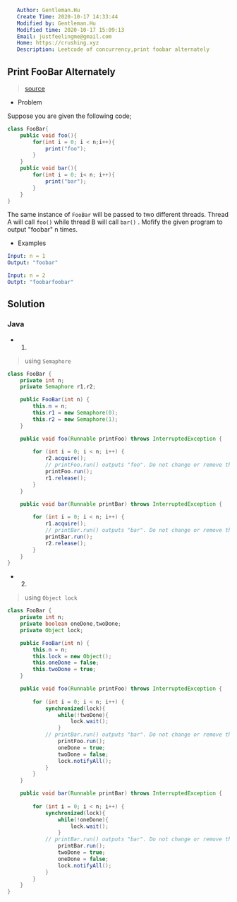 ```yaml
   Author: Gentleman.Hu
   Create Time: 2020-10-17 14:33:44
   Modified by: Gentleman.Hu
   Modified time: 2020-10-17 15:09:13
   Email: justfeelingme@gmail.com
   Home: https://crushing.xyz
   Description: Leetcode of concurrency,print foobar alternately
 ```

## Print FooBar Alternately

> [source](https://leetcode.com/problems/print-foobar-alternately/)

- Problem

Suppose you are given the following code;

```java
class FooBar{
	public void foo(){
		for(int i = 0; i < n;i++){
			print("foo");
		}
	}
	public void bar(){ 
		for(int i = 0; i< n; i++){
			print("bar");
		}
	}
}

```

The same instance of `FooBar` will be passed to two different threads.
Thread A will call `foo()` while thread B will call `bar()` . Mofify the given program to output "foobar" n times.

- Examples

```yaml
Input: n = 1
Output: "foobar"
```

```yaml
Input: n = 2
Outpt: "foobarfoobar"
```

## Solution

### Java

- 1.

> using `Semaphore`

```java
class FooBar {
    private int n;
    private Semaphore r1,r2;

    public FooBar(int n) {
        this.n = n;
        this.r1 = new Semaphore(0);
        this.r2 = new Semaphore(1);
    }

    public void foo(Runnable printFoo) throws InterruptedException {
        
        for (int i = 0; i < n; i++) {
            r2.acquire();
        	// printFoo.run() outputs "foo". Do not change or remove this line.
        	printFoo.run();
            r1.release();
        }
    }

    public void bar(Runnable printBar) throws InterruptedException {
        
        for (int i = 0; i < n; i++) {
            r1.acquire();
            // printBar.run() outputs "bar". Do not change or remove this line.
            printBar.run();
            r2.release();
        }
    }
}
```

- 2.

> using `Object lock`

```java
class FooBar {
    private int n;
    private boolean oneDone,twoDone;
    private Object lock;

    public FooBar(int n) {
        this.n = n;
        this.lock = new Object();
        this.oneDone = false;
        this.twoDone = true;
    }

    public void foo(Runnable printFoo) throws InterruptedException {
        
        for (int i = 0; i < n; i++) {
            synchronized(lock){
                while(!twoDone){
                    lock.wait();
                }
            // printBar.run() outputs "bar". Do not change or remove this line.
                printFoo.run();
                oneDone = true;
                twoDone = false;
                lock.notifyAll();
            }
        }
    }

    public void bar(Runnable printBar) throws InterruptedException {
        
        for (int i = 0; i < n; i++) {
            synchronized(lock){
                while(!oneDone){
                    lock.wait();
                }
            // printBar.run() outputs "bar". Do not change or remove this line.
                printBar.run();
                twoDone = true;
                oneDone = false;
                lock.notifyAll();
            }
        }
    }
}
```